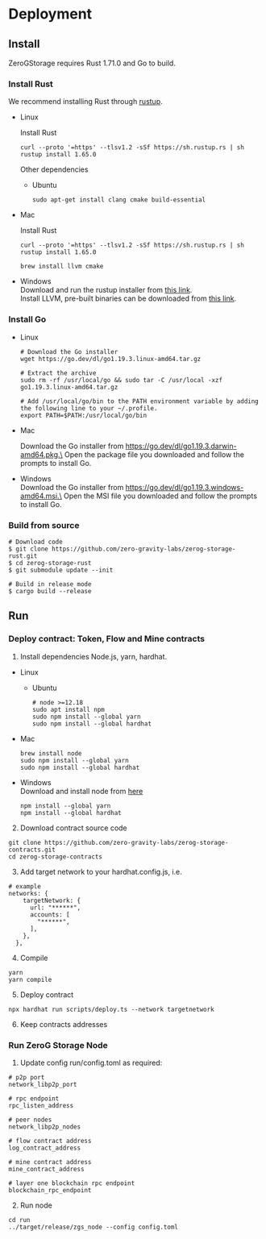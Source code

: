 # Deployment

## Install

ZeroGStorage requires Rust 1.71.0 and Go to build.

### Install Rust

We recommend installing Rust through [rustup](https://www.rustup.rs/).

*   Linux

    Install Rust

    ```shell
    curl --proto '=https' --tlsv1.2 -sSf https://sh.rustup.rs | sh
    rustup install 1.65.0
    ```

    Other dependencies

    *   Ubuntu

        ```shell
        sudo apt-get install clang cmake build-essential
        ```
*   Mac

    Install Rust

    ```shell
    curl --proto '=https' --tlsv1.2 -sSf https://sh.rustup.rs | sh
    rustup install 1.65.0
    ```

    ```shell
    brew install llvm cmake
    ```
* Windows\
  Download and run the rustup installer from [this link](https://static.rust-lang.org/rustup/dist/i686-pc-windows-gnu/rustup-init.exe).\
  Install LLVM, pre-built binaries can be downloaded from [this link](https://releases.llvm.org/download.html).

### Install Go

*   Linux

    ```shell
    # Download the Go installer
    wget https://go.dev/dl/go1.19.3.linux-amd64.tar.gz

    # Extract the archive
    sudo rm -rf /usr/local/go && sudo tar -C /usr/local -xzf go1.19.3.linux-amd64.tar.gz

    # Add /usr/local/go/bin to the PATH environment variable by adding the following line to your ~/.profile.
    export PATH=$PATH:/usr/local/go/bin
    ```
*   Mac

    Download the Go installer from https://go.dev/dl/go1.19.3.darwin-amd64.pkg.\
    Open the package file you downloaded and follow the prompts to install Go.
* Windows\
  Download the Go installer from https://go.dev/dl/go1.19.3.windows-amd64.msi.\
  Open the MSI file you downloaded and follow the prompts to install Go.

### Build from source

```shell
# Download code
$ git clone https://github.com/zero-gravity-labs/zerog-storage-rust.git
$ cd zerog-storage-rust
$ git submodule update --init

# Build in release mode
$ cargo build --release
```

## Run

### Deploy contract: Token, Flow and Mine contracts

1. Install dependencies Node.js, yarn, hardhat.

* Linux
  *   Ubuntu

      ```
      # node >=12.18
      sudo apt install npm
      sudo npm install --global yarn
      sudo npm install --global hardhat
      ```
*   Mac

    ```shell
    brew install node
    sudo npm install --global yarn
    sudo npm install --global hardhat
    ```
*   Windows\
    Download and install node from [here](https://nodejs.org/en/download/)

    ```shell
    npm install --global yarn
    npm install --global hardhat
    ```

2. Download contract source code

```shell
git clone https://github.com/zero-gravity-labs/zerog-storage-contracts.git
cd zerog-storage-contracts
```

3. Add target network to your hardhat.config.js, i.e.

```shell
# example
networks: {
    targetNetwork: {
      url: "******",
      accounts: [
        "******",
      ],
    },
  },
```

4. Compile

```shell
yarn
yarn compile
```

5. Deploy contract

```shell
npx hardhat run scripts/deploy.ts --network targetnetwork
```

6. Keep contracts addresses

### Run ZeroG Storage Node

1. Update config run/config.toml as required:

```shell
# p2p port
network_libp2p_port

# rpc endpoint
rpc_listen_address

# peer nodes
network_libp2p_nodes

# flow contract address
log_contract_address

# mine contract address
mine_contract_address

# layer one blockchain rpc endpoint
blockchain_rpc_endpoint
```

2. Run node

```shell
cd run
../target/release/zgs_node --config config.toml
```

